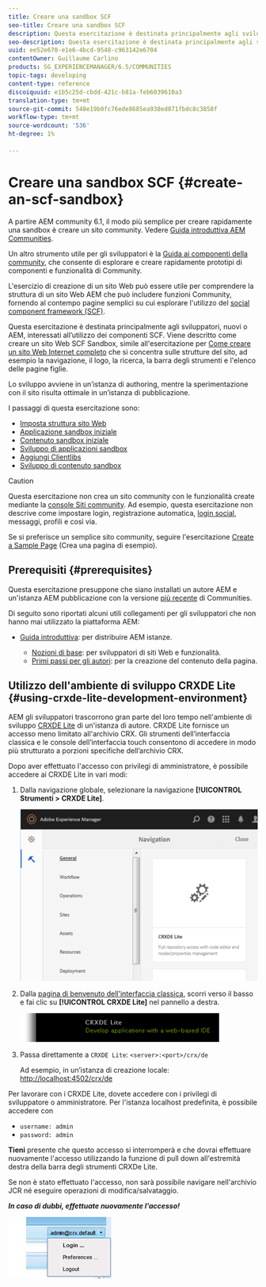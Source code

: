 ```yaml
---
title: Creare una sandbox SCF
seo-title: Creare una sandbox SCF
description: Questa esercitazione è destinata principalmente agli sviluppatori, nuovi o AEM, interessati all’utilizzo dei componenti SCF.  Viene descritto come creare un sito sandbox SCF
seo-description: Questa esercitazione è destinata principalmente agli sviluppatori, nuovi o AEM, interessati all’utilizzo dei componenti SCF.  Viene descritto come creare un sito sandbox SCF
uuid: ee52e670-e1e6-4bcd-9548-c963142e6704
contentOwner: Guillaume Carlino
products: SG_EXPERIENCEMANAGER/6.5/COMMUNITIES
topic-tags: developing
content-type: reference
discoiquuid: e1b5c25d-cbdd-421c-b81a-feb6039610a3
translation-type: tm+mt
source-git-commit: 548e19b0fc76ede8685ea938ed871fbdc8c3858f
workflow-type: tm+mt
source-wordcount: '536'
ht-degree: 1%

---
```




# Creare una sandbox SCF {#create-an-scf-sandbox}


A partire AEM community 6.1, il modo più semplice per creare rapidamente una sandbox è creare un sito community. Vedere [Guida introduttiva  AEM Communities](getting-started.md).

Un altro strumento utile per gli sviluppatori è la [Guida ai componenti della community](components-guide.md), che consente di esplorare e creare rapidamente prototipi di componenti e funzionalità di Community.

L&#39;esercizio di creazione di un sito Web può essere utile per comprendere la struttura di un sito Web AEM che può includere funzioni Community, fornendo al contempo pagine semplici su cui esplorare l&#39;utilizzo del [social component framework (SCF)](scf.md).

Questa esercitazione è destinata principalmente agli sviluppatori, nuovi o AEM, interessati all’utilizzo dei componenti SCF. Viene descritto come creare un sito Web SCF Sandbox, simile all&#39;esercitazione per [Come creare un sito Web Internet completo](../../help/sites-developing/website.md) che si concentra sulle strutture del sito, ad esempio la navigazione, il logo, la ricerca, la barra degli strumenti e l&#39;elenco delle pagine figlie.

Lo sviluppo avviene in un’istanza di authoring, mentre la sperimentazione con il sito risulta ottimale in un’istanza di pubblicazione.

I passaggi di questa esercitazione sono:

* [Imposta struttura sito Web](setup-website.md)
* [Applicazione sandbox iniziale](initial-app.md)
* [Contenuto sandbox iniziale](initial-content.md)
* [Sviluppo di applicazioni sandbox](develop-app.md)
* [Aggiungi Clientlibs](add-clientlibs.md)
* [Sviluppo di contenuto sandbox](develop-content.md)

>[!CAUTION]
>
>Questa esercitazione non crea un sito community con le funzionalità create mediante la [console Siti community](sites-console.md). Ad esempio, questa esercitazione non descrive come impostare login, registrazione automatica, [login social](social-login.md), messaggi, profili e così via.
>
>Se si preferisce un semplice sito community, seguire l&#39;esercitazione [Create a Sample Page](create-sample-page.md) (Crea una pagina di esempio).

## Prerequisiti {#prerequisites}

Questa esercitazione presuppone che siano installati un autore AEM e un&#39;istanza AEM pubblicazione con la versione [più recente](deploy-communities.md#latest-releases) di Communities.

Di seguito sono riportati alcuni utili collegamenti per gli sviluppatori che non hanno mai utilizzato la piattaforma AEM:

* [Guida introduttiva](../../help/sites-deploying/deploy.md#getting-started): per distribuire AEM istanze.

   * [Nozioni di base](../../help/sites-developing/the-basics.md): per sviluppatori di siti Web e funzionalità.
   * [Primi passi per gli autori](../../help/sites-authoring/first-steps.md): per la creazione del contenuto della pagina.

## Utilizzo dell&#39;ambiente di sviluppo CRXDE Lite {#using-crxde-lite-development-environment}

AEM gli sviluppatori trascorrono gran parte del loro tempo nell&#39;ambiente di sviluppo [CRXDE Lite](../../help/sites-developing/developing-with-crxde-lite.md) di un&#39;istanza di autore. CRXDE Lite fornisce un accesso meno limitato all&#39;archivio CRX. Gli strumenti dell’interfaccia classica e le console dell’interfaccia touch consentono di accedere in modo più strutturato a porzioni specifiche dell’archivio CRX.

Dopo aver effettuato l&#39;accesso con privilegi di amministratore, è possibile accedere ai CRXDE Lite in vari modi:

1. Dalla navigazione globale, selezionare la navigazione **[!UICONTROL Strumenti > CRXDE Lite]**.

   ![crxde-lite](assets/tools-crxde.png)

2. Dalla [pagina di benvenuto dell&#39;interfaccia classica](http://localhost:4502/welcome.html), scorri verso il basso e fai clic su **[!UICONTROL CRXDE Lite]** nel pannello a destra.

   ![classic-ui-crxde](assets/classic-ui-crxde.png)

3. Passa direttamente a `CRXDE Lite`: `<server>:<port>/crx/de`

   Ad esempio, in un’istanza di creazione locale: [http://localhost:4502/crx/de](http://localhost:4502/crx/de)

Per lavorare con i CRXDE Lite, dovete accedere con i privilegi di sviluppatore o amministratore. Per l&#39;istanza localhost predefinita, è possibile accedere con

* `username: admin`
* `password: admin`


**Tieni** presente che questo accesso si interromperà e che dovrai effettuare nuovamente l&#39;accesso utilizzando la funzione di pull down all&#39;estremità destra della barra degli strumenti CRXDe Lite.

Se non è stato effettuato l&#39;accesso, non sarà possibile navigare nell&#39;archivio JCR né eseguire operazioni di modifica/salvataggio.

***In caso di dubbi, effettuate nuovamente l&#39;accesso!***

![login](assets/relogin.png)
